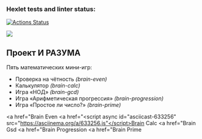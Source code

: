 ### Hexlet tests and linter status:
[![Actions Status](https://github.com/RetY2244/python-project-49/actions/workflows/hexlet-check.yml/badge.svg)](https://github.com/RetY2244/python-project-49/actions)

<a href="https://codeclimate.com/github/RetY2244/python-project-49/maintainability"><img src="https://api.codeclimate.com/v1/badges/60bb25d88783fc5688a8/maintainability" /></a>
## Проект И РАЗУМА

Пять математических мини-игр:

 - Проверка на чётность *(brain-even)*
 - Калькулятор *(brain-calc)*
 - Игра «НОД» *(brain-gcd)*
 - Игра «Арифметическая прогрессия» *(brain-progression)*
 - Игра «Простое ли число?» *(brain-prime)*



<a href="<script async id="asciicast-633217" src="https://asciinema.org/a/633217.js"></script>Brain Even</a>
<a href="<script async id="asciicast-633256" src="https://asciinema.org/a/633256.js"</script>Brain Calc</a>
<a href="<script async id="asciicast-633264" src="https://asciinema.org/a/633264.js"></script>Brain Gsd</a>
<a href="<script async id="asciicast-633943" src="https://asciinema.org/a/633943.js"></script>Brain Progression</a>
<a href="<script async id="asciicast-634325" src="https://asciinema.org/a/634325.js"></script>Brain Prime</a>